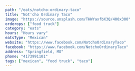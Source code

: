 ```yaml
---
path: "/eats/notcho-ordinary-taco"
title: "Not'cho Ordinary Taco"
image: "https://source.unsplash.com/THWYaxfbX3Q/400x300"
orderops: ["food truck"]
category: "eats"
hours: "Hours vary"
eatsType: "Mexican"
website: "https://www.facebook.com/NotchoOrdinaryTaco"
facebook: "https://www.facebook.com/NotchoOrdinaryTaco"
address: "Springfield, MO"
phone: "4173991101"
tags: ["mexican", "food truck", "taco"]
---
```

